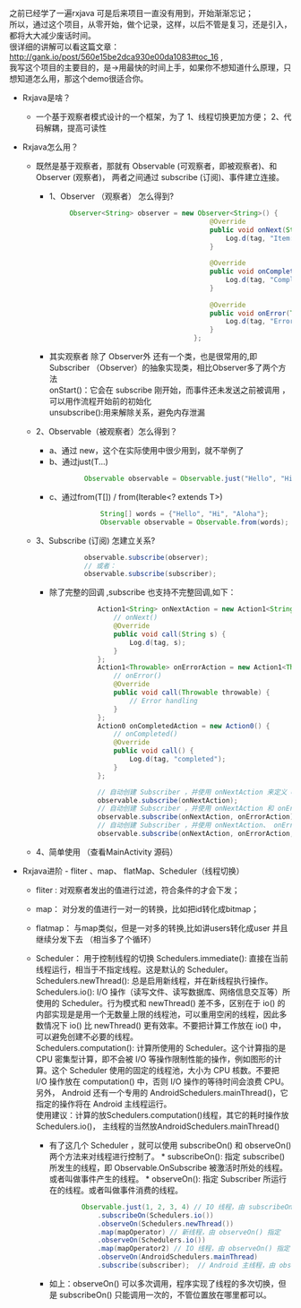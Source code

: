 <br><br>

之前已经学了一遍rxjava  可是后来项目一直没有用到，开始渐渐忘记；<br>
所以，通过这个项目，从零开始，做个记录，这样，以后不管是复习，还是引入，都将大大减少废话时间。<br>
很详细的讲解可以看这篇文章：http://gank.io/post/560e15be2dca930e00da1083#toc_16 ,<br>
我写这个项目的主要目的，是->用最快的时间上手，如果你不想知道什么原理，只想知道怎么用，那这个demo很适合你。
<br>


* Rxjava是啥？
    * 一个基于观察者模式设计的一个框架，为了   1、线程切换更加方便；  2、代码解耦，提高可读性

* Rxjava怎么用？<br>
    * 既然是基于观察者，那就有  Observable (可观察者，即被观察者)、和  Observer (观察者)，  两者之间通过 subscribe (订阅)、事件建立连接。
    
        * 1、Observer （观察者） 怎么得到?
            ```java
                 Observer<String> observer = new Observer<String>() {
                                                    @Override
                                                    public void onNext(String s) {//观察执行时的方法
                                                        Log.d(tag, "Item: " + s);
                                                    }
                                    
                                                    @Override
                                                    public void onCompleted() {//执行完成时调用
                                                        Log.d(tag, "Completed!");
                                                    }
                                    
                                                    @Override
                                                    public void onError(Throwable e) {//执行时报错会调用的方法    onCompleted和onError  一定会调用其中一个
                                                        Log.d(tag, "Error!");
                                                    }
                                                };
            ```
        * 其实观察者 除了 Observer外 还有一个类，也是很常用的,即Subscriber  （Observer）的抽象实现类，相比Observer多了两个方法<br>
        onStart()：它会在 subscribe 刚开始，而事件还未发送之前被调用 ，可以用作流程开始前的初始化<br>
        unsubscribe():用来解除关系，避免内存泄漏<br>

  
    * 2、Observable（被观察者）怎么得到？<br>
        * a、通过 new，这个在实际使用中很少用到，就不举例了<br>
        * b、通过just(T...)
        ```java        
                    Observable observable = Observable.just("Hello", "Hi", "Aloha");
        ```
       * c、通过from(T[]) / from(Iterable<? extends T>)
        ```java
                        String[] words = {"Hello", "Hi", "Aloha"};
                        Observable observable = Observable.from(words);
        ```

    * 3、Subscribe (订阅) 怎建立关系?<br>
        ```java
                    observable.subscribe(observer);
                    // 或者：
                    observable.subscribe(subscriber);
        ```
        * 除了完整的回调 ,subscribe 也支持不完整回调,如下：
            ```java
                        Action1<String> onNextAction = new Action1<String>() {
                            // onNext()
                            @Override
                            public void call(String s) {
                                Log.d(tag, s);
                            }
                        };
                        Action1<Throwable> onErrorAction = new Action1<Throwable>() {
                            // onError()
                            @Override
                            public void call(Throwable throwable) {
                                // Error handling
                            }
                        };
                        Action0 onCompletedAction = new Action0() {
                            // onCompleted()
                            @Override
                            public void call() {
                                Log.d(tag, "completed");
                            }
                        };
            
                        // 自动创建 Subscriber ，并使用 onNextAction 来定义 onNext()
                        observable.subscribe(onNextAction);
                        // 自动创建 Subscriber ，并使用 onNextAction 和 onErrorAction 来定义 onNext() 和 onError()
                        observable.subscribe(onNextAction, onErrorAction);
                        // 自动创建 Subscriber ，并使用 onNextAction、 onErrorAction 和 onCompletedAction 来定义 onNext()、 onError() 和 onCompleted()
                        observable.subscribe(onNextAction, onErrorAction, onCompletedAction);
            ```

    * 4、简单使用 （查看MainActivity 源码）

* Rxjava进阶 -  fliter 、map、 flatMap、Scheduler（线程切换）

    * fliter : 对观察者发出的值进行过滤，符合条件的才会下发；
    * map： 对分发的值进行一对一的转换，比如把id转化成bitmap；
    * flatmap： 与map类似，但是一对多的转换,比如讲users转化成user 并且继续分发下去 （相当多了个循环）
    * Scheduler： 用于控制线程的切换
        Schedulers.immediate(): 直接在当前线程运行，相当于不指定线程。这是默认的 Scheduler。<br>
        Schedulers.newThread(): 总是启用新线程，并在新线程执行操作。<br>
        Schedulers.io(): I/O 操作（读写文件、读写数据库、网络信息交互等）所使用的 Scheduler。行为模式和 newThread() 差不多，区别在于 io() 的内部实现是是用一个无数量上限的线程池，可以重用空闲的线程，因此多数情况下 io() 比 newThread() 更有效率。不要把计算工作放在 io() 中，可以避免创建不必要的线程。<br>
        Schedulers.computation(): 计算所使用的 Scheduler。这个计算指的是 CPU 密集型计算，即不会被 I/O 等操作限制性能的操作，例如图形的计算。这个 Scheduler 使用的固定的线程池，大小为 CPU 核数。不要把 I/O 操作放在 computation() 中，否则 I/O 操作的等待时间会浪费 CPU。<br>
        另外， Android 还有一个专用的 AndroidSchedulers.mainThread()，它指定的操作将在 Android 主线程运行。<br>
        使用建议：计算的放Schedulers.computation()线程，其它的耗时操作放Schedulers.io()， 主线程的当然放AndroidSchedulers.mainThread()<br>

        * 有了这几个 Scheduler ，就可以使用 subscribeOn() 和 observeOn() 两个方法来对线程进行控制了。 * subscribeOn(): 指定 subscribe() 所发生的线程，即 Observable.OnSubscribe 被激活时所处的线程。或者叫做事件产生的线程。 * observeOn(): 指定 Subscriber 所运行在的线程。或者叫做事件消费的线程。

            ```java
                    Observable.just(1, 2, 3, 4) // IO 线程，由 subscribeOn() 指定
                        .subscribeOn(Schedulers.io())
                        .observeOn(Schedulers.newThread())
                        .map(mapOperator) // 新线程，由 observeOn() 指定
                        .observeOn(Schedulers.io())
                        .map(mapOperator2) // IO 线程，由 observeOn() 指定
                        .observeOn(AndroidSchedulers.mainThread)
                        .subscribe(subscriber);  // Android 主线程，由 observeOn() 指定
            ```
        * 如上：observeOn() 可以多次调用，程序实现了线程的多次切换，但是 subscribeOn() 只能调用一次的，不管位置放在哪里都可以。




